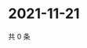# 2021-11-21

共 0 条

<!-- BEGIN WEIBO -->
<!-- 最后更新时间 Sun Nov 21 2021 00:12:09 GMT+0800 (China Standard Time) -->

<!-- END WEIBO -->
